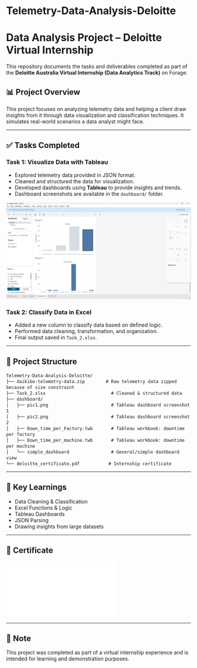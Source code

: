 # Telemetry-Data-Analysis-Deloitte
# Data Analysis Project – Deloitte Virtual Internship

This repository documents the tasks and deliverables completed as part of the **Deloitte Australia Virtual Internship (Data Analytics Track)** on Forage.

## 📊 Project Overview

This project focuses on analyzing telemetry data and helping a client draw insights from it through data visualization and classification techniques. It simulates real-world scenarios a data analyst might face.

---

## ✅ Tasks Completed

### Task 1: Visualize Data with Tableau
- Explored telemetry data provided in JSON format.
- Cleaned and structured the data for visualization.
- Developed dashboards using **Tableau** to provide insights and trends.
- Dashboard screenshots are available in the `dashboard/` folder.

![Tableau Dashboard](./dashboard/pic1.png)

### Task 2: Classify Data in Excel
- Added a new column to classify data based on defined logic.
- Performed data cleaning, transformation, and organization.
- Final output saved in `Task_2.xlsx`.

---

## 📁 Project Structure

```
Telemetry-Data-Analysis-Deloitte/
├── daikibo-telemetry-data.zip        # Raw telemetry data zipped because of size constraint
├── Task_2.xlsx                         # Cleaned & structured data
├── dashboard/
│   ├── pic1.png                        # Tableau dashboard screenshot 1
│   ├── pic2.png                        # Tableau dashboard screenshot 2
│   ├── Down_time_per_Factory.twb       # Tableau workbook: downtime per factory
│   ├── Down_time_per_machine.twb       # Tableau workbook: downtime per machine
│   └── simple_dashboard                # General/simple dashboard view
└── deloitte_certificate.pdf           # Internship certificate

```

---

## 🧠 Key Learnings

- Data Cleaning & Classification
- Excel Functions & Logic
- Tableau Dashboards
- JSON Parsing
- Drawing insights from large datasets

---

## 🏅 Certificate

![Internship Certificate](./deloitte_certificate.pdf)

---

## 📌 Note

This project was completed as part of a virtual internship experience and is intended for learning and demonstration purposes.
